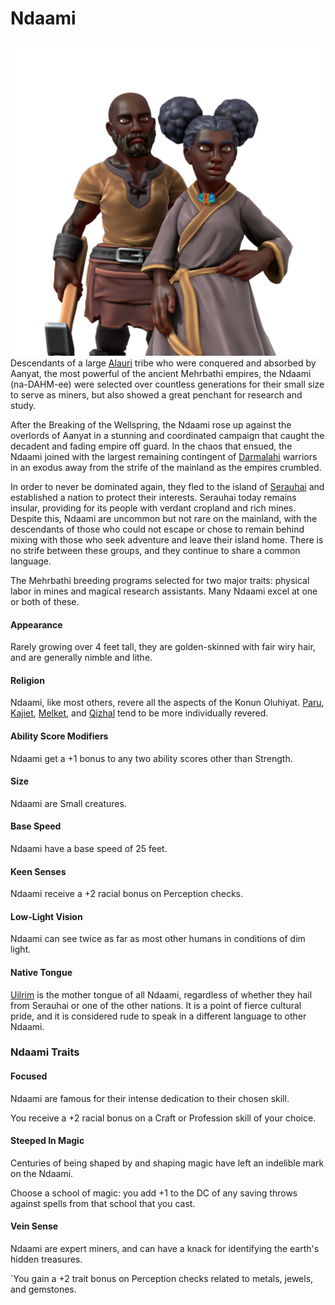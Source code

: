 # Ndaami
![Ndaami](../images/ndaami.png)
Descendants of a large [Alauri](/02_the_people/03_alauri.md) tribe who were conquered and absorbed by Aanyat, the most powerful of the ancient Mehrbathi empires, the Ndaami (na-DAHM-ee) were selected over countless generations for their small size to serve as miners, but also showed a great penchant for research and study.

After the Breaking of the Wellspring, the Ndaami rose up against the overlords of Aanyat in a stunning and coordinated campaign that caught the decadent and fading empire off guard. In the chaos that ensued, the Ndaami joined with the largest remaining contingent of [Darmalahi](/02_the_people/05_darmalahi.md) warriors in an exodus away from the strife of the mainland as the empires crumbled.

In order to never be dominated again, they fled to the island of [Serauhai](/01_the_world/07_serauhai.md) and established a nation to protect their interests. Serauhai today remains insular, providing for its people with verdant cropland and rich mines. Despite this, Ndaami are uncommon but not rare on the mainland, with the descendants of those who could not escape or chose to remain behind mixing with those who seek adventure and leave their island home. There is no strife between these groups, and they continue to share a common language.

The Mehrbathi breeding programs selected for two major traits: physical labor in mines and magical research assistants. Many Ndaami excel at one or both of these.

#### Appearance
Rarely growing over 4 feet tall, they are golden-skinned with fair wiry hair, and are generally nimble and lithe.

#### Religion
Ndaami, like most others, revere all the aspects of the Konun Oluhiyat. [Paru](/03_cosmology/02_paru_the_desert_owl.md), [Kajiet](/03_cosmology/05_kajiet_the_keeper_of_secrets.md), [Melket](/03_cosmology/04_melket_the_night_shepherd.md), and [Qizhal](/03_cosmology/10_qizhal_the_eternal_mystic.md) tend to be more individually revered.


#### Ability Score Modifiers
Ndaami get a +1 bonus to any two ability scores other than Strength.

#### Size
Ndaami are Small creatures.

#### Base Speed
Ndaami have a base speed of 25 feet.

#### Keen Senses
Ndaami receive a +2 racial bonus on Perception checks.

#### Low-Light Vision
Ndaami can see twice as far as most other humans in conditions of dim light.

#### Native Tongue
[Uilrim](/languages_of_mishaqqa.md#uilrim) is the mother tongue of all Ndaami, regardless of whether they hail from Serauhai or one of the other nations. It is a point of fierce cultural pride, and it is considered rude to speak in a different language to other Ndaami.

### Ndaami Traits

#### Focused
Ndaami are famous for their intense dedication to their chosen skill.

You receive a +2 racial bonus on a Craft or Profession skill of your choice.

#### Steeped In Magic
Centuries of being shaped by and shaping magic have left an indelible mark on the Ndaami.

Choose a school of magic: you add +1 to the DC of any saving throws against spells from that school that you cast.

#### Vein Sense
Ndaami are expert miners, and can have a knack for identifying the earth's hidden treasures.

`You gain a +2 trait bonus on Perception checks related to metals, jewels, and gemstones.

